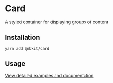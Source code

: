 # Card

A styled container for displaying groups of content

## Installation

```sh
yarn add @mbkit/card
```

## Usage

[View detailed examples and documentation](https://mbkit.netlify.com/components/card)